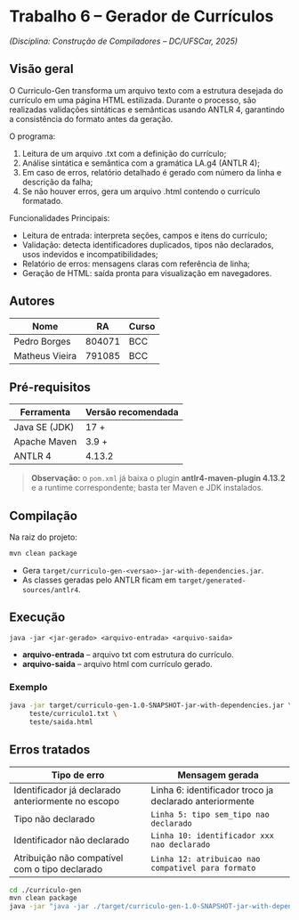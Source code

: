 # Trabalho 6 – Gerador de Currículos  
*(Disciplina: Construção de Compiladores – DC/UFSCar, 2025)*

## Visão geral

O Curriculo-Gen transforma um arquivo texto com a estrutura desejada do currículo em uma página HTML estilizada. Durante o processo, são realizadas validações sintáticas e semânticas usando ANTLR 4, garantindo a consistência do formato antes da geração.

O programa:

1. Leitura de um arquivo .txt com a definição do currículo;
2. Análise sintática e semântica com a gramática LA.g4 (ANTLR 4);
3. Em caso de erros, relatório detalhado é gerado com número da linha e descrição da falha;
4. Se não houver erros, gera um arquivo .html contendo o currículo formatado.

Funcionalidades Principais:

- Leitura de entrada: interpreta seções, campos e itens do currículo;
- Validação: detecta identificadores duplicados, tipos não declarados, usos indevidos e incompatibilidades;
- Relatório de erros: mensagens claras com referência de linha;
- Geração de HTML: saída pronta para visualização em navegadores.

## Autores

| Nome | RA | Curso |
|------|----|-------|
| Pedro Borges | 804071 | BCC |
| Matheus Vieira | 791085 | BCC |

## Pré-requisitos

| Ferramenta | Versão recomendada |
|------------|-------------------|
| Java SE (JDK) | 17 + |
| Apache Maven | 3.9 + |
| ANTLR 4 | 4.13.2 |

> **Observação:** o `pom.xml` já baixa o plugin **antlr4-maven-plugin 4.13.2** e a runtime correspondente; basta ter Maven e JDK instalados.  

## Compilação

Na raiz do projeto:

```bash
mvn clean package
```

* Gera `target/curriculo-gen-<versao>-jar-with-dependencies.jar`.  
* As classes geradas pelo ANTLR ficam em `target/generated-sources/antlr4`.

## Execução

```
java -jar <jar-gerado> <arquivo-entrada> <arquivo-saida>
```

* **arquivo-entrada** – arquivo txt com estrutura do currículo.  
* **arquivo-saida**  – arquivo html com currículo gerado.

### Exemplo

```bash
java -jar target/curriculo-gen-1.0-SNAPSHOT-jar-with-dependencies.jar \
     teste/curriculo1.txt \
     teste/saida.html
```

## Erros tratados

Tipo de erro | Mensagem gerada
-------------|----------------
Identificador já declarado anteriormente no escopo | Linha 6: identificador troco ja declarado anteriormente
Tipo não declarado | `Linha 5: tipo sem_tipo nao declarado`
Identificador não declarado | `Linha 10: identificador xxx nao declarado`
Atribuição não compatível com o tipo declarado | `Linha 12: atribuicao nao compativel para formato`



```bash
cd ./curriculo-gen
mvn clean package
java -jar "java -jar ./target/curriculo-gen-1.0-SNAPSHOT-jar-with-dependencies.jar" teste/curriculo1.txt teste/saida.html
```

